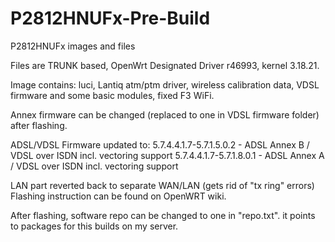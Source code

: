 # P2812HNUFx-Pre-Build
P2812HNUFx images and files

Files are TRUNK based, OpenWrt Designated Driver r46993, kernel 3.18.21.
<p>
Image contains: luci, Lantiq atm/ptm driver, wireless calibration data, VDSL firmware and some basic modules, fixed F3 WiFi.
<p>
Annex firmware can be changed (replaced to one in VDSL firmware folder) after flashing.
<p>
<p>
ADSL/VDSL Firmware updated to:
5.7.4.4.1.7-5.7.1.5.0.2 - ADSL Annex B / VDSL over ISDN incl. vectoring support
5.7.4.4.1.7-5.7.1.8.0.1 - ADSL Annex A / VDSL over ISDN incl. vectoring support
<p>
LAN part reverted back to separate WAN/LAN (gets rid of "tx ring" errors)
Flashing instruction can be found on OpenWRT wiki.
<p>
After flashing, software repo can be changed to one in "repo.txt". it points to packages for this builds on my server. 
<p>